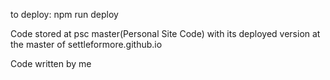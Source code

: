 to deploy: npm run deploy 

Code stored at psc master(Personal Site Code) with its deployed version at the master of settleformore.github.io

Code written by me 
